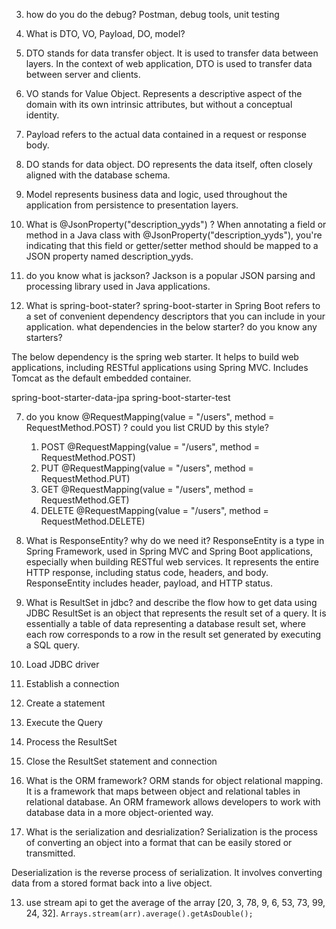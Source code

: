 
3. how do you do the debug?
Postman, debug tools, unit testing

4.  What is DTO, VO, Payload, DO, model?
1. DTO stands for data transfer object. It is used to transfer data between layers. In the context of web application, DTO is used to transfer data between server and clients.
2. VO stands for Value Object. Represents a descriptive aspect of the domain with its own intrinsic attributes, but without a conceptual identity.
3. Payload refers to the actual data contained in a request or response body.
4. DO stands for data object. DO represents the data itself, often closely aligned with the database schema.
5. Model represents business data and logic, used throughout the application from persistence to presentation layers.

4.  What is @JsonProperty("description_yyds") ?
    When annotating a field or method in a Java class with @JsonProperty("description_yyds"), you're indicating that this field or getter/setter method should be mapped to a JSON property named description_yyds.

5.  do you know what is jackson?
    Jackson is a popular JSON parsing and processing library used in Java applications.


6.  What is spring-boot-stater?
    spring-boot-starter in Spring Boot refers to a set of convenient dependency descriptors that you can include in your application.
    what dependencies in the below starter? do you know any starters?
    
The below dependency is the spring web starter. It helps to build web applications, including RESTful applications using Spring MVC. Includes Tomcat as the default embedded container.

spring-boot-starter-data-jpa
spring-boot-starter-test


7.  do you know  @RequestMapping(value = "/users", method = RequestMethod.POST)  ? could you list
    CRUD by this style?
    1. POST @RequestMapping(value = "/users", method = RequestMethod.POST)
    2. PUT @RequestMapping(value = "/users", method = RequestMethod.PUT)
    3. GET @RequestMapping(value = "/users", method = RequestMethod.GET)
    4. DELETE @RequestMapping(value = "/users", method = RequestMethod.DELETE)

8.  What is ResponseEntity? why do we need it?
    ResponseEntity is a type in Spring Framework, used in Spring MVC and Spring Boot applications, especially when building RESTful web services. It represents the entire HTTP response, including status code, headers, and body. ResponseEntity includes header, payload, and HTTP status.

9.  What is ResultSet in jdbc? and describe the flow how to get data using JDBC
    ResultSet is an object that represents the result set of a query. It is essentially a table of data representing a database result set, where each row corresponds to a row in the result set generated by executing a SQL query.

   1. Load JDBC driver
   2. Establish a connection
   3. Create a statement
   4. Execute the Query
   5. Process the ResultSet
   6. Close the ResultSet statement and connection

10.  What is the ORM framework?
     ORM stands for object relational mapping. It is a framework that maps between object and relational tables in relational database. An ORM framework allows developers to work with database data in a more object-oriented way.

12.  What is the serialization and desrialization?
     Serialization is the process of converting an object into a format that can be easily stored or transmitted.

Deserialization is the reverse process of serialization. It involves converting data from a stored format back into a live object.

13.  use stream api to get the average of the array [20, 3, 78, 9, 6, 53, 73, 99, 24, 32].
     `Arrays.stream(arr).average().getAsDouble();`
